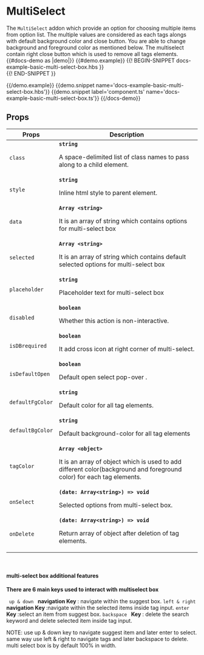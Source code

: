 # MultiSelect
<div class='bp3-running-text bp3-text-large'>
    The <code>MultiSelect</code> addon which provide an option for choosing multiple items from option list. The
    multiple values are considered as each tags alongs with default background color and close button. You are able to
    change background and foreground color as mentioned below. The multiselect contain right close button which is used
    to remove all tags elements.
</div>
{{#docs-demo as |demo|}}
{{#demo.example}}
{{! BEGIN-SNIPPET docs-example-basic-multi-select-box.hbs }}

<div class="demo-container">
    <div class="docs-example-frame docs-example-frame-row" data-example-id="SelectExample">
        <div class="docs-example">
            <div class='webkit-box-div' style="width: 100%">
                <MultiSelect @data={{data}} @selected={{selected}} @placeholder='select'
                    @onSelect={{action 'optionSelected'}} @onDelete={{action 'onDelete' }}></MultiSelect>
            </div>
            <div class='webkit-box-div' style="width: 100%">
                <MultiSelect @data={{data2}} @selected={{selected2}} @placeholder='select'
                    @onSelect={{action 'optionSelected'}} @onDelete={{action 'onDelete'}} @isDBrequired=true
                    @defaultBgColor='orange' @defaultFgColor='black'></MultiSelect>
            </div>
            <div class='webkit-box-div' style="width: 100%">
                <MultiSelect @data={{data3}} @selected={{selected3}} @placeholder='select'
                    @onSelect={{action 'optionSelected'}} @onDelete={{action 'onDelete'}} @tagColor={{tagColor}}
                    @isDBrequired=true></MultiSelect>
            </div>
        </div>
    </div>
</div>
{{! END-SNIPPET }}

{{/demo.example}}
{{demo.snippet name='docs-example-basic-multi-select-box.hbs'}}
{{demo.snippet label='component.ts' name='docs-example-basic-multi-select-box.ts'}}
{{/docs-demo}}

## Props


<div class="docs-modifiers-table bp3-running-text">
    <table class="bp3-html-table">
        <thead>
            <tr>
                <th>Props</th>
                <th>Description</th>
            </tr>
        </thead>
        <tbody>
            <tr>
                <td class="docs-prop-name"><code>class</code></td>
                <td class="docs-prop-details"><code
                        class="docs-prop-type"><strong>string</strong><em class="docs-prop-default bp3-text-muted"></em></code>
                    <div class="docs-prop-description">
                        <div class="docs-section">
                            <div class="bp3-running-text">
                                <p>A space-delimited list of class names to pass along to a child element.</p>
                            </div>
                        </div>
                    </div>
                </td>
            </tr>
            <tr>
                <td class="docs-prop-name"><code>style</code></td>
                <td class="docs-prop-details"><code
                        class="docs-prop-type"><strong>string</strong><em class="docs-prop-default bp3-text-muted"></em></code>
                    <div class="docs-prop-description">
                        <div class="docs-section">
                            <div class="bp3-running-text">
                                <p>Inline html style to parent element.</p>
                            </div>
                        </div>
                    </div>
                </td>
            </tr>
            <tr>
                <td class="docs-prop-name"><code>data</code></td>
                <td class="docs-prop-details"><code
                        class="docs-prop-type"><strong>Array &lt;string&gt;</strong><em class="docs-prop-default bp3-text-muted"></em></code>
                    <div class="docs-prop-description">
                        <div class="docs-section">
                            <div class="bp3-running-text">
                                <p>It is an array of string which contains options for multi-select box</p>
                            </div>
                        </div>
                    </div>
                </td>
            </tr>
            <tr>
                <td class="docs-prop-name"><code>selected</code></td>
                <td class="docs-prop-details"><code
                        class="docs-prop-type"><strong>Array &lt;string&gt;</strong><em class="docs-prop-default bp3-text-muted"></em></code>
                    <div class="docs-prop-description">
                        <div class="docs-section">
                            <div class="bp3-running-text">
                                <p>It is an array of string which contains default selected options for multi-select box
                                </p>
                            </div>
                        </div>
                    </div>
                </td>
            </tr>
            <tr>
                <td class="docs-prop-name"><code>placeholder</code></td>
                <td class="docs-prop-details"><code
                        class="docs-prop-type"><strong>string</strong><em class="docs-prop-default bp3-text-muted"></em></code>
                    <div class="docs-prop-description">
                        <div class="docs-section">
                            <div class="bp3-running-text">
                                <p>Placeholder text for multi-select box</p>
                            </div>
                        </div>
                    </div>
                </td>
            </tr>
            <tr>
                <td class="docs-prop-name"><code>disabled</code></td>
                <td class="docs-prop-details"><code
                        class="docs-prop-type"><strong>boolean</strong><em class="docs-prop-default bp3-text-muted"></em></code>
                    <div class="docs-prop-description">
                        <div class="docs-section">
                            <div class="bp3-running-text">
                                <p>Whether this action is non-interactive.</p>
                            </div>
                        </div>
                    </div>
                </td>
            </tr>
            <tr>
                <td class="docs-prop-name"><code>isDBrequired</code></td>
                <td class="docs-prop-details"><code
                        class="docs-prop-type"><strong>boolean</strong><em class="docs-prop-default bp3-text-muted"></em></code>
                    <div class="docs-prop-description">
                        <div class="docs-section">
                            <div class="bp3-running-text">
                                <p>It add cross icon at right corner of multi-select.</p>
                            </div>
                        </div>
                    </div>
                </td>
            </tr>
            <tr>
                <td class="docs-prop-name"><code>isDefaultOpen</code></td>
                <td class="docs-prop-details"><code
                        class="docs-prop-type"><strong>boolean</strong><em class="docs-prop-default bp3-text-muted"></em></code>
                    <div class="docs-prop-description">
                        <div class="docs-section">
                            <div class="bp3-running-text">
                                <p>Default open select pop-over .</p>
                            </div>
                        </div>
                    </div>
                </td>
            </tr>
            <tr>
                <td class="docs-prop-name"><code>defaultFgColor</code></td>
                <td class="docs-prop-details"><code
                        class="docs-prop-type"><strong>string</strong><em class="docs-prop-default bp3-text-muted"></em></code>
                    <div class="docs-prop-description">
                        <div class="docs-section">
                            <div class="bp3-running-text">
                                <p> Default color for all tag elements.</p>
                            </div>
                        </div>
                    </div>
                </td>
            </tr>
            <tr>
                <td class="docs-prop-name"><code>defaultBgColor</code></td>
                <td class="docs-prop-details"><code
                        class="docs-prop-type"><strong>string</strong><em class="docs-prop-default bp3-text-muted"></em></code>
                    <div class="docs-prop-description">
                        <div class="docs-section">
                            <div class="bp3-running-text">
                                <p>Default background-color for all tag elements</p>
                            </div>
                        </div>
                    </div>
                </td>
            </tr>
            <tr>
                <td class="docs-prop-name"><code>tagColor</code></td>
                <td class="docs-prop-details"><code
                        class="docs-prop-type"><strong>Array &lt;object&gt;</strong><em class="docs-prop-default bp3-text-muted"></em></code>
                    <div class="docs-prop-description">
                        <div class="docs-section">
                            <div class="bp3-running-text">
                                <p>It is an array of object which is used to add different color(background and
                                    foreground color) for
                                    each tag elements.</p>
                            </div>
                        </div>
                    </div>
                </td>
            </tr>
            <tr>
                <td class="docs-prop-name"><code>onSelect</code></td>
                <td class="docs-prop-details"><code
                        class="docs-prop-type"><strong>(date: Array&lt;string&gt;) =&gt; void</strong><em class="docs-prop-default bp3-text-muted"></em></code>
                    <div class="docs-prop-description">
                        <div class="docs-section">
                            <div class="bp3-running-text">
                                <p>Selected options from multi-select box.</p>
                            </div>
                        </div>
                    </div>
                </td>
            </tr>
            <tr>
                <td class="docs-prop-name"><code>onDelete</code></td>
                <td class="docs-prop-details"><code
                        class="docs-prop-type"><strong>(date: Array&lt;string&gt;) =&gt; void</strong><em class="docs-prop-default bp3-text-muted"></em></code>
                    <div class="docs-prop-description">
                        <div class="docs-section">
                            <div class="bp3-running-text">
                                <p>Return array of object after deletion of tag elements.</p>
                            </div>
                        </div>
                    </div>
                </td>
            </tr>
        </tbody>
    </table>
    <br>
    <div class="bp3-callout bp3-intent-primary ">
        <h4 class="bp3-heading">
            <Icon @icon='info-sign' @iconSize=18 /> multi-select box additional features</h4>
        <b>There are 6 main keys used to interact with multiselect box</b>
        <p> <code> up & down </code> <strong> navigation Key </strong>: navigate within the suggest box.
            <code>left & right </code> <strong> navigation Key </strong>:navigate within the selected items inside tag
            input.
            <code>enter </code> <strong> Key </strong>:select an item from suggest box.
            <code>backspace </code> <strong> Key </strong>: delete the search keyword and delete selected item inside
            tag
            input.
        </p>
        NOTE: use up & down key to navigate suggest item and later enter to select.
        same way use left & right to navigate tags and later backspace to delete.
        multi select box is by default 100% in width.
    </div>

</div>